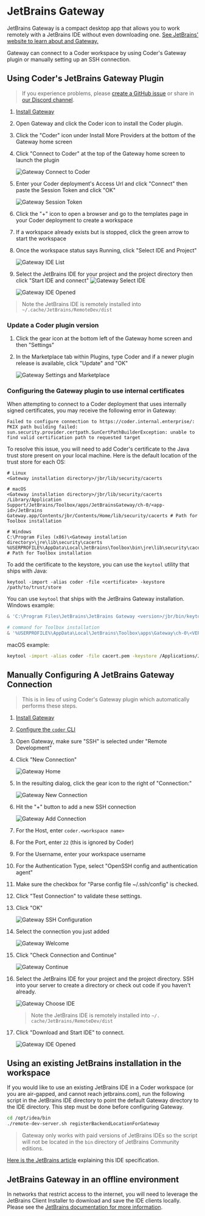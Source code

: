 # JetBrains Gateway

JetBrains Gateway is a compact desktop app that allows you to work remotely with
a JetBrains IDE without even downloading one. [See JetBrains' website to learn
about and Gateway.](https://www.jetbrains.com/remote-development/gateway/)

Gateway can connect to a Coder workspace by using Coder's Gateway plugin or
manually setting up an SSH connection.

## Using Coder's JetBrains Gateway Plugin

> If you experience problems, please [create a GitHub
> issue](https://github.com/coder/coder/issues) or share in [our Discord
> channel](https://discord.gg/coder).

1. [Install Gateway](https://www.jetbrains.com/help/idea/jetbrains-gateway.html)
1. Open Gateway and click the Coder icon to install the Coder plugin.
1. Click the "Coder" icon under Install More Providers at the bottom of the
   Gateway home screen
1. Click "Connect to Coder" at the top of the Gateway home screen to launch the
   plugin

   ![Gateway Connect to Coder](../images/gateway/plugin-connect-to-coder.png)

1. Enter your Coder deployment's Access Url and click "Connect" then paste the Session Token and click "OK"

   ![Gateway Session Token](../images/gateway/plugin-session-token.png)

1. Click the "+" icon to open a browser and go to the templates page in your
   Coder deployment to create a workspace

1. If a workspace already exists but is stopped, click the green arrow to start
   the workspace

1. Once the workspace status says Running, click "Select IDE and Project"

   ![Gateway IDE List](../images/gateway/plugin-select-ide.png)

1. Select the JetBrains IDE for your project and the project directory then
   click "Start IDE and connect" ![Gateway Select IDE](../images/gateway/plugin-ide-list.png)

   ![Gateway IDE Opened](../images/gateway/gateway-intellij-opened.png)

> Note the JetBrains IDE is remotely installed into
> `~/.cache/JetBrains/RemoteDev/dist`

### Update a Coder plugin version

1. Click the gear icon at the bottom left of the Gateway home screen and then
   "Settings"

1. In the Marketplace tab within Plugins, type Coder and if a newer plugin
   release is available, click "Update" and "OK"

   ![Gateway Settings and Marketplace](../images/gateway/plugin-settings-marketplace.png)

### Configuring the Gateway plugin to use internal certificates

When attempting to connect to a Coder deployment that uses internally signed
certificates, you may receive the following error in Gateway:

```console
Failed to configure connection to https://coder.internal.enterprise/: PKIX path building failed: sun.security.provider.certpath.SunCertPathBuilderException: unable to find valid certification path to requested target
```

To resolve this issue, you will need to add Coder's certificate to the Java
trust store present on your local machine. Here is the default location of the
trust store for each OS:

```console
# Linux
<Gateway installation directory>/jbr/lib/security/cacerts

# macOS
<Gateway installation directory>/jbr/lib/security/cacerts
/Library/Application Support/JetBrains/Toolbox/apps/JetBrainsGateway/ch-0/<app-id>/JetBrains Gateway.app/Contents/jbr/Contents/Home/lib/security/cacerts # Path for Toolbox installation

# Windows
C:\Program Files (x86)\<Gateway installation directory>\jre\lib\security\cacerts
%USERPROFILE%\AppData\Local\JetBrains\Toolbox\bin\jre\lib\security\cacerts # Path for Toolbox installation
```

To add the certificate to the keystore, you can use the `keytool` utility that
ships with Java:

```console
keytool -import -alias coder -file <certificate> -keystore /path/to/trust/store
```

You can use `keytool` that ships with the JetBrains Gateway installation.
Windows example:

```powershell
& 'C:\Program Files\JetBrains\JetBrains Gateway <version>/jbr/bin/keytool.exe' 'C:\Program Files\JetBrains\JetBrains Gateway <version>/jre/lib/security/cacerts' -import -alias coder -file <cert>

# command for Toolbox installation
& '%USERPROFILE%\AppData\Local\JetBrains\Toolbox\apps\Gateway\ch-0\<VERSION>\jbr\bin\keytool.exe' '%USERPROFILE%\AppData\Local\JetBrains\Toolbox\bin\jre\lib\security\cacerts' -import -alias coder -file <cert>
```

macOS example:

```sh
keytool -import -alias coder -file cacert.pem -keystore /Applications/JetBrains\ Gateway.app/Contents/jbr/Contents/Home/lib/security/cacerts
```

## Manually Configuring A JetBrains Gateway Connection

> This is in lieu of using Coder's Gateway plugin which automatically performs
> these steps.

1. [Install Gateway](https://www.jetbrains.com/help/idea/jetbrains-gateway.html)

1. [Configure the `coder` CLI](../ides.md#ssh-configuration)

1. Open Gateway, make sure "SSH" is selected under "Remote Development"

1. Click "New Connection"

   ![Gateway Home](../images/gateway/gateway-home.png)

1. In the resulting dialog, click the gear icon to the right of "Connection:"

   ![Gateway New Connection](../images/gateway/gateway-new-connection.png)

1. Hit the "+" button to add a new SSH connection

   ![Gateway Add Connection](../images/gateway/gateway-add-ssh-configuration.png)

1. For the Host, enter `coder.<workspace name>`

1. For the Port, enter `22` (this is ignored by Coder)

1. For the Username, enter your workspace username

1. For the Authentication Type, select "OpenSSH config and authentication agent"

1. Make sure the checkbox for "Parse config file ~/.ssh/config" is checked.

1. Click "Test Connection" to validate these settings.

1. Click "OK"

   ![Gateway SSH Configuration](../images/gateway/gateway-create-ssh-configuration.png)

1. Select the connection you just added

   ![Gateway Welcome](../images/gaGteway/gateway-welcome.png)

1. Click "Check Connection and Continue"

   ![Gateway Continue](../images/gateway/gateway-continue.png)

1. Select the JetBrains IDE for your project and the project directory. SSH into your server to create a directory or check out code if you haven't already.

   ![Gateway Choose IDE](../images/gateway/gateway-choose-ide.png)

   > Note the JetBrains IDE is remotely installed into `~/.
cache/JetBrains/RemoteDev/dist`

1. Click "Download and Start IDE" to connect.

   ![Gateway IDE Opened](../images/gateway/gateway-intellij-opened.png)

## Using an existing JetBrains installation in the workspace

If you would like to use an existing JetBrains IDE in a Coder workspace (or you
are air-gapped, and cannot reach jetbrains.com), run the following script in the
JetBrains IDE directory to point the default Gateway directory to the IDE
directory. This step must be done before configuring Gateway.

```sh
cd /opt/idea/bin
./remote-dev-server.sh registerBackendLocationForGateway
```

> Gateway only works with paid versions of JetBrains IDEs so the script will not
> be located in the `bin` directory of JetBrains Community editions.

[Here is the JetBrains
article](https://www.jetbrains.com/help/idea/remote-development-troubleshooting.html#setup:~:text=Can%20I%20point%20Remote%20Development%20to%20an%20existing%20IDE%20on%20my%20remote%20server%3F%20Is%20it%20possible%20to%20install%20IDE%20manually%3F)
explaining this IDE specification.

## JetBrains Gateway in an offline environment

In networks that restrict access to the internet, you will need to leverage the
JetBrains Client Installer to download and save the IDE clients locally. Please
see the [JetBrains documentation for more information](https://www.jetbrains.com/help/idea/fully-offline-mode.html).
